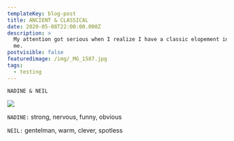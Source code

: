 ```yaml
---
templateKey: blog-post
title: ANCIENT & CLASSICAL
date: 2020-05-08T22:00:00.000Z
description: >
  My attention got serious when I realize I have a classic elopement in front of
  me.
postvisible: false
featuredimage: /img/_MG_1587.jpg
tags:
  - testing
---
```

`NADINE & NEIL` 

![](/img/_MG_1874.jpg)

`NADINE:` strong, nervous, funny, obvious

`NEIL:` gentelman, warm, clever, spotless

